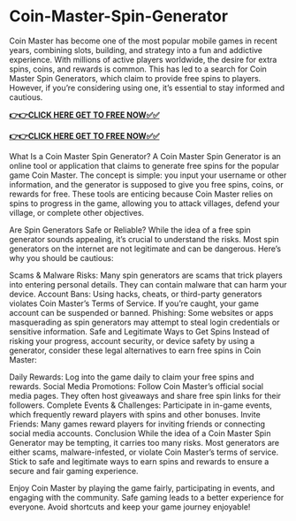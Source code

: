 # Coin-Master-Spin-Generator

Coin Master has become one of the most popular mobile games in recent years, combining slots, building, and strategy into a fun and addictive experience. With millions of active players worldwide, the desire for extra spins, coins, and rewards is common. This has led to a search for Coin Master Spin Generators, which claim to provide free spins to players. However, if you’re considering using one, it’s essential to stay informed and cautious.

[**👉👉CLICK HERE GET TO FREE NOW✅✅**](https://free24.raj-solution.com/free-spins-coin-master/)

[**👉👉CLICK HERE GET TO FREE NOW✅✅**](https://free24.raj-solution.com/free-spins-coin-master/)


What Is a Coin Master Spin Generator?
A Coin Master Spin Generator is an online tool or application that claims to generate free spins for the popular game Coin Master. The concept is simple: you input your username or other information, and the generator is supposed to give you free spins, coins, or rewards for free. These tools are enticing because Coin Master relies on spins to progress in the game, allowing you to attack villages, defend your village, or complete other objectives.

Are Spin Generators Safe or Reliable?
While the idea of a free spin generator sounds appealing, it’s crucial to understand the risks. Most spin generators on the internet are not legitimate and can be dangerous. Here’s why you should be cautious:

Scams & Malware Risks: Many spin generators are scams that trick players into entering personal details. They can contain malware that can harm your device.
Account Bans: Using hacks, cheats, or third-party generators violates Coin Master’s Terms of Service. If you’re caught, your game account can be suspended or banned.
Phishing: Some websites or apps masquerading as spin generators may attempt to steal login credentials or sensitive information.
Safe and Legitimate Ways to Get Spins
Instead of risking your progress, account security, or device safety by using a generator, consider these legal alternatives to earn free spins in Coin Master:

Daily Rewards: Log into the game daily to claim your free spins and rewards.
Social Media Promotions: Follow Coin Master’s official social media pages. They often host giveaways and share free spin links for their followers.
Complete Events & Challenges: Participate in in-game events, which frequently reward players with spins and other bonuses.
Invite Friends: Many games reward players for inviting friends or connecting social media accounts.
Conclusion
While the idea of a Coin Master Spin Generator may be tempting, it carries too many risks. Most generators are either scams, malware-infested, or violate Coin Master’s terms of service. Stick to safe and legitimate ways to earn spins and rewards to ensure a secure and fair gaming experience.

Enjoy Coin Master by playing the game fairly, participating in events, and engaging with the community. Safe gaming leads to a better experience for everyone. Avoid shortcuts and keep your game journey enjoyable!
